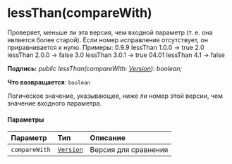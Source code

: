 # <a name="lessthancomparewith"></a>lessThan(compareWith)




Проверяет, меньше ли эта версия, чем входной параметр (т. е. она является более старой). Если номер исправления отсутствует, он приравнивается к нулю. Примеры: 0.9.9 lessThan 1.0.0 -> true 2.0 lessThan 2.0.0 -> false 3.0 lessThan 3.0.1 -> true 04.01 lessThan 4.1 -> false

**Подпись:** _public lessThan(compareWith: [Version](../sp-core-library/version.md)): boolean;_

**Что возвращается**: `boolean`



Логическое значение, указывающее, ниже ли номер этой версии, чем значение входного параметра.

#### <a name="parameters"></a>Параметры


| Параметр    | Тип    | Описание |
|:-------------|:---------------|:------------|
| `compareWith`    | [`Version`](../sp-core-library/version.md) | Версия для сравнения |


